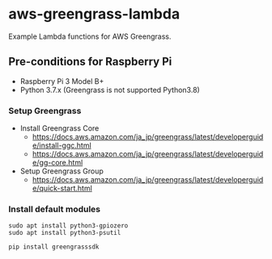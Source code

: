 # aws-greengrass-lambda
Example Lambda functions for AWS Greengrass.

## Pre-conditions for Raspberry Pi

* Raspberry Pi 3 Model B+
* Python 3.7.x (Greengrass is not supported Python3.8)

### Setup Greengrass

* Install Greengrass Core
    * https://docs.aws.amazon.com/ja_jp/greengrass/latest/developerguide/install-ggc.html
    * https://docs.aws.amazon.com/ja_jp/greengrass/latest/developerguide/gg-core.html
* Setup Greengrass Group
    * https://docs.aws.amazon.com/ja_jp/greengrass/latest/developerguide/quick-start.html


### Install default modules

```
sudo apt install python3-gpiozero
sudo apt install python3-psutil

pip install greengrasssdk
```

